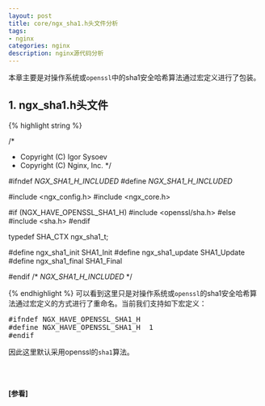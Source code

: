 ```yaml
---
layout: post
title: core/ngx_sha1.h头文件分析
tags:
- nginx
categories: nginx
description: nginx源代码分析
---
```



本章主要是对操作系统或```openssl```中的sha1安全哈希算法通过宏定义进行了包装。



<!-- more -->

## 1. ngx_sha1.h头文件
{% highlight string %}

/*
 * Copyright (C) Igor Sysoev
 * Copyright (C) Nginx, Inc.
 */


#ifndef _NGX_SHA1_H_INCLUDED_
#define _NGX_SHA1_H_INCLUDED_


#include <ngx_config.h>
#include <ngx_core.h>


#if (NGX_HAVE_OPENSSL_SHA1_H)
#include <openssl/sha.h>
#else
#include <sha.h>
#endif


typedef SHA_CTX  ngx_sha1_t;


#define ngx_sha1_init    SHA1_Init
#define ngx_sha1_update  SHA1_Update
#define ngx_sha1_final   SHA1_Final


#endif /* _NGX_SHA1_H_INCLUDED_ */

{% endhighlight %}
可以看到这里只是对操作系统或```openssl```的sha1安全哈希算法通过宏定义的方式进行了重命名。当前我们支持如下宏定义：
<pre>
#ifndef NGX_HAVE_OPENSSL_SHA1_H
#define NGX_HAVE_OPENSSL_SHA1_H  1
#endif
</pre>
因此这里默认采用openssl的```sha1```算法。


<br />
<br />

**[参看]**





<br />
<br />
<br />

